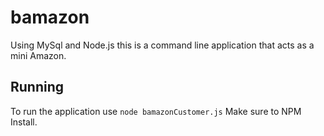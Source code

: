 # bamazon

Using MySql and Node.js this is a command line application that acts as a mini Amazon.

## Running

To run the application use `node bamazonCustomer.js`
Make sure to NPM Install.
##